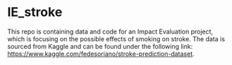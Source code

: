 # IE_stroke
This repo is containing data and code for an Impact Evaluation project, which is focusing on the possible effects of smoking on stroke. The data is sourced from Kaggle and can be found under the following link: https://www.kaggle.com/fedesoriano/stroke-prediction-dataset.
